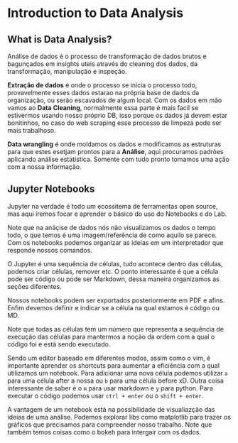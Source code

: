 # Introduction to Data Analysis

## What is Data Analysis?

Análise de dados é o processo de transformação de dados brutos e bagunçados em insights uteis através do cleaning dos dados, da transformação, manipulação e inspeção.

**Extração de dados** é onde o processo se inicia o processo todo, provavelmente esses dados estarao na própria base de dados da organização, ou serão escavados de algum local. Com os dados em mão vamos ao **Data Cleaning**, normalmente essa parte é mais facil se estivermos usando nosso próprio DB, isso porque os dados já devem estar bonitinhos, no caso do web scraping esse processo de limpeza pode ser mais trabalhoso.

**Data wrangling** é onde moldamos os dados e modificamos as estruturas para que estes esetjam prontos para a **Análise**, aqui procuramos padrões aplicando análise estatística. Somente com tudo pronto tomamos uma ação com a nossa informação.

## Jupyter Notebooks

Jupyter na verdade é todo um ecossitema de ferramentas open source, mas aqui iremos focar e aprender o básico do uso do Notebooks e do Lab.

Note que na anáçise de dados nós não visualizamos os dados o tempo todo, o que temos é uma imagem/referência de como aquilo se parece. Com os notebooks podemos organizar as ideias em um interpretador que responde nossos comandos.

O Jupyter é uma sequência de células, tudo acontece dentro das células, podemos criar células, remover etc. O ponto interessante é que a célula pode ser código ou pode ser Markdown, dessa maneira organizamos as seções diferentes.

Nossos notebooks podem ser exportados posteriormente em PDF e afins. Enfim devemos definir e indicar se a célula na qual estamos é código ou MD.

Note que todas as células tem um número que representa a sequência de execução das células para mantermos a noção da ordem com a qual o código foi e está sendo executado.

Sendo um editor baseado em diferentes modos, assim como o vim, é importante aprender os shortcuts para aumentar a eficiência com a qual utilizamos um notebook. Para adicionar uma nova célula podemos utilizar `a` para uma célula after a nossa ou `b` para uma célula before xD. Outra coisa interessante de saber é o `m` para usar markdown e `y` para python. Para executar o código podemos usar `ctrl + enter` ou o `shift + enter`.

A vantagem de um notebook está na possibilidade de visualiazção das ideias de uma análise. Podemos explorar libs como matplotlib para trazer os gráficos que precisamos para compreender nosso trabalho. Note que também temos coisas como o bokeh para intergair com os dados.
